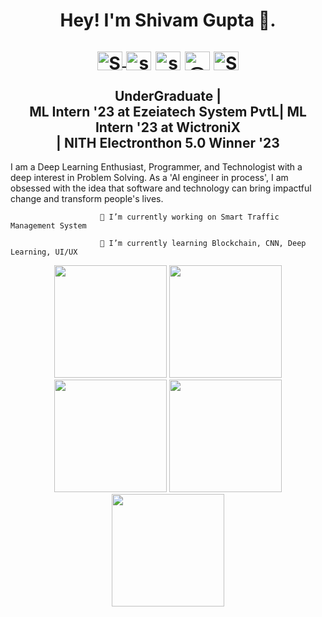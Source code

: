 <h1 align="center"> Hey! I'm Shivam Gupta 👋. 
<!--   <img src="https://media.giphy.com/media/hvRJCLFzcasrR4ia7z/giphy.gif"> -->
<p align="center">
<a href="https://github.com/ShivamGupta92" target="blank"><img align="center" src="https://raw.githubusercontent.com/rahuldkjain/github-profile-readme-generator/master/src/images/icons/Social/github.svg" alt="ShivamGupta92" height="30" width="40"/>  </a>
<a href="https://linkedin.com/in/shivamgupta05" target="blank"><img align="center" src="https://raw.githubusercontent.com/rahuldkjain/github-profile-readme-generator/master/src/images/icons/Social/linked-in-alt.svg" alt="shivamgupta05" height="30" width="40" /></a>
<a href="https://www.leetcode.com/shivamgupta03" target="blank"><img align="center" src="https://raw.githubusercontent.com/rahuldkjain/github-profile-readme-generator/master/src/images/icons/Social/leet-code.svg" alt="shivamgupta03" height="30" width="40" /></a>
<a href="https://www.hackerrank.com/shivkamgupta" target="blank"><img align="center" src="https://raw.githubusercontent.com/rahuldkjain/github-profile-readme-generator/master/src/images/icons/Social/hackerrank.svg" alt="@shivkamgupta" height="30" width="40" /></a>
<a href="https://twitter.com/Shivam_G03" target="blank"><img align="center" src="https://raw.githubusercontent.com/rahuldkjain/github-profile-readme-generator/master/src/images/icons/Social/twitter.svg" alt="Shivam_G03" height="30" width="40" /></a></h1>

<div align="center"><b><h2>UnderGraduate |<br> ML Intern '23 at Ezeiatech System PvtL| ML Intern '23 at WictroniX<br> | NITH Electronthon 5.0 Winner '23 </h2></b></div>

I am a Deep Learning Enthusiast, Programmer, and Technologist with a deep interest in Problem Solving. As a 'AI engineer in process', I am obsessed with the idea that software and technology can bring impactful change and transform people's lives.

                        🔭 I’m currently working on Smart Traffic Management System

                        🌱 I’m currently learning Blockchain, CNN, Deep Learning, UI/UX

<div align="center">
<img height="180em" src="http://github-profile-summary-cards.vercel.app/api/cards/profile-details?username=ShivamGupta92&theme=github_dark" />
<img height="180em" src="http://github-profile-summary-cards.vercel.app/api/cards/repos-per-language?username=ShivamGupta92&theme=github_dark"  />
<img height="180em" src="http://github-profile-summary-cards.vercel.app/api/cards/most-commit-language?username=ShivamGupta92&theme=github_dark"  />
<img height="180em" src="http://github-profile-summary-cards.vercel.app/api/cards/stats?username=ShivamGupta92&theme=github_dark"/>
<img height="180em" src="http://github-profile-summary-cards.vercel.app/api/cards/productive-time?username=ShivamGupta92&theme=github_dark&utcOffset=8" />
<!-- <img align="center" src="https://github-readme-stats.vercel.app/api/top-langs?username=shivamgupta92&show_icons=true&locale=en&layout=compact" alt="shivamgupta92&theme=github_dark" /> -->
</div>

<!--
**ShivamGupta92/ShivamGupta92** is a ✨ _special_ ✨ repository because its `README.md` (this file) appears on your GitHub profile.

Here are some ideas to get you started:

- 🔭 I’m currently working on ...
- 🌱 I’m currently learning ...
- 👯 I’m looking to collaborate on ...
- 🤔 I’m looking for help with ...
- 💬 Ask me about ...
- 📫 How to reach me: ...
- 😄 Pronouns: ...
- ⚡ Fun fact: ...
-->
